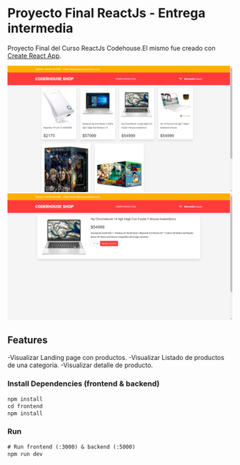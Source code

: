 # Proyecto Final ReactJs - Entrega intermedia

Proyecto Final del Curso ReactJs Codehouse.El mismo fue creado con [Create React App](https://github.com/facebook/create-react-app).

![screenshot](https://github.com/gubedev/coderhouse-ecommerce/blob/master/docs/home.png)
![screenshot](https://github.com/gubedev/coderhouse-ecommerce/blob/master/docs/product-detail.png)

## Features

-Visualizar Landing page con productos.
-Visualizar Listado de productos de una categoria.
-Visualizar detalle de producto.


### Install Dependencies (frontend & backend)

```
npm install
cd frontend
npm install
```

### Run

```
# Run frontend (:3000) & backend (:5000)
npm run dev